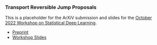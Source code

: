 ### Transport Reversible Jump Proposals

This is a placeholder for the ArXiV submission and slides for the [October 2022 Workshop on Statistical Deep Learning](https://andrewzm.github.io/deepspat-website/workshop/).

- [Preprint](arxiv_trjp.pdf)
- [Workshop Slides](slides.pdf)
